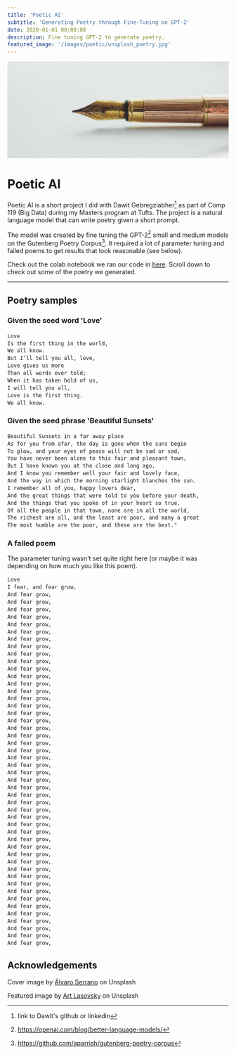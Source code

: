 ```yaml
---
title: 'Poetic AI'
subtitle: 'Generating Poetry through Fine-Tuning on GPT-2'
date: 2020-01-01 00:00:00
description: Fine tuning GPT-2 to generate poetry.
featured_image: '/images/poetic/unsplash_poetry.jpg'
---
```


![](/images/poetic/art-lasovsky-unsplash_narrow.jpeg)

# Poetic AI
Poetic AI is a short project I did with Dawit Gebregziabher[^1] as part of Comp 119 (Big Data) during my Masters program at Tufts. The project is a natural language model that can write poetry given a short prompt.

[^1]: link to Dawit's github or linkedin

The model was created by fine tuning the GPT-2[^2] small and medium models on the Gutenberg Poetry Corpus[^3]. It required a lot of parameter tuning and failed poems to get results that look reasonable (see below).

[^2]: <a href="https://openai.com/blog/better-language-models/">https://openai.com/blog/better-language-models/</a>

[^3]: <a href="https://github.com/aparrish/gutenberg-poetry-corpus">https://github.com/aparrish/gutenberg-poetry-corpus</a>

Check out the colab notebook we ran our code in <a href="https://colab.research.google.com/drive/1KyOQga7G-NivE7QUPRnzGnBjsaLXy6LG">here</a>. Scroll down to check out some of the poetry we generated.

---
## Poetry samples
### Given the seed word 'Love'
```html
Love
Is the first thing in the world,
We all know.
But I’ll tell you all, love,
Love gives us more
Than all words ever told;
When it has taken hold of us,
I will tell you all,
Love is the first thing.
We all know.
```

### Given the seed phrase 'Beautiful Sunsets'
```html
Beautiful Sunsets in a far away place
As for you from afar, the day is gone when the suns begin
To glow, and your eyes of peace will not be sad or sad,
You have never been alone to this fair and pleasant town,
But I have known you at the close and long ago,
And I know you remember well your fair and lovely face,
And the way in which the morning starlight blanches the sun.
I remember all of you, happy lovers dear,
And the great things that were told to you before your death,
And the things that you spoke of in your heart so true.
Of all the people in that town, none are in all the world,
The richest are all, and the least are poor, and many a great
The most humble are the poor, and these are the best."
```

### A failed poem
The parameter tuning wasn't set quite right here (or maybe it was depending on how much you like this poem).
```html
Love
I fear, and fear grow,
And fear grow,
And fear grow,
And fear grow,
And fear grow,
And fear grow,
And fear grow,
And fear grow,
And fear grow,
And fear grow,
And fear grow,
And fear grow,
And fear grow,
And fear grow,
And fear grow,
And fear grow,
And fear grow,
And fear grow,
And fear grow,
And fear grow,
And fear grow,
And fear grow,
And fear grow,
And fear grow,
And fear grow,
And fear grow,
And fear grow,
And fear grow,
And fear grow,
And fear grow,
And fear grow,
And fear grow,
And fear grow,
And fear grow,
And fear grow,
And fear grow,
And fear grow,
And fear grow,
And fear grow,
And fear grow,
And fear grow,
And fear grow,
And fear grow,
And fear grow,
And fear grow,
And fear grow,
And fear grow,
And fear grow,
And fear grow,
```

## Acknowledgements
Cover image by <a href="https://unsplash.com/@alvaroserrano?utm_source=unsplash&utm_medium=referral&utm_content=creditCopyText">Álvaro Serrano</a> on Unsplash

Featured image by <a href="https://unsplash.com/@artlasovsky?utm_source=unsplash&utm_medium=referral&utm_content=creditCopyText">Art Lasovsky</a> on Unsplash